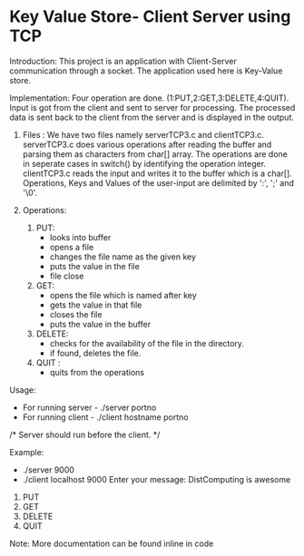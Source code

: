 # Key Value Store- Client Server using TCP
Introduction:
          This project is an application with Client-Server communication through a socket. The application used here is Key-Value store. 

Implementation: Four operation are done. (1:PUT,2:GET,3:DELETE,4:QUIT). Input is got from the client and sent to server for processing. The processed data is sent back to the client from the server and is displayed in the output.

1. Files : 
          We have two files namely serverTCP3.c and clientTCP3.c. serverTCP3.c does various operations after reading the buffer and parsing them as characters from char[] array. The operations are done in seperate cases in switch() by identifying the operation integer. clientTCP3.c reads the input and writes it to the buffer which is a char[]. Operations, Keys and Values of the user-input are delimited by ':', ';' and '\0'.


2. Operations:
      1. PUT: 
            - looks into buffer
            - opens a file
            - changes the file name as the given key
            - puts the value in the file
            - file close
      2. GET:
            - opens the file which is named after key
            - gets the value in that file
            - closes the file
            - puts the value in the buffer
      3. DELETE: 
            - checks for the availability of the file in the directory. 
            - if found, deletes the file. 
      4. QUIT :
            - quits from the operations

Usage:
- For running server -   ./server portno
- For running client -   ./client hostname portno

/* Server should run before the client. */ 

Example:
- ./server 9000
- ./client localhost 9000
Enter your message: DistComputing is awesome
1. PUT
2. GET
3. DELETE
4. QUIT


Note: More documentation can be found inline in code
